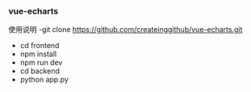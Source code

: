 ### vue-echarts

使用说明
-git clone https://github.com/createinggithub/vue-echarts.git
- cd frontend
- npm install
- npm run dev
- cd backend
- python app.py
